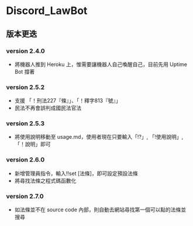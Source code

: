 # Discord_LawBot

## 版本更迭
### version 2.4.0
* 將機器人推到 Heroku 上，惟需要讓機器人自己喚醒自己，目前先用 Uptime Bot 撐著

### version 2.5.2
* 支援 「！刑法227『條』」、「！釋字813『號』」
* 民法不再會誤判成國民法官法

### version 2.5.3
* 將使用說明移動至 usage.md，使用者現在只要輸入「!?」, 「!使用說明」,「！說明」即可

### version 2.6.0
* 新增管理員指令，輸入!!set [法條]，即可設定預設法條
* 將尋找法條之程式碼函數化

### version 2.7.0
* 如法條並不在 source code 內部，則自動去網站尋找第一個可以點的法條並搜尋